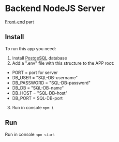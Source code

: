 # Backend NodeJS Server

[Front-end](https://github.com/AlexanderM-dev/frontend-angular-app) part

## Install

To run this app you need:
1) Install [PostgeSQL](https://www.postgresql.org/download/) database
2) Add a ".env" file with this structure to the APP root:

+ PORT = port for server
+ DB_USER = "SQL-DB-username"
+ DB_PASSWORD = "SQL-DB-password"
+ DB_DB = "SQL-DB-name"
+ DB_HOST = "SQL-DB-host"
+ DB_PORT = SQL-DB-port

3) Run in console `npm i`

## Run

Run in console `npm start`